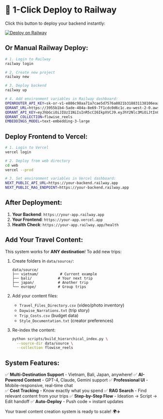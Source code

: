 # 🚀 1-Click Deploy to Railway

Click this button to deploy your backend instantly:

[![Deploy on Railway](https://railway.app/button.svg)](https://railway.app/template/zOaqlR?referralCode=alphasec)

## Or Manual Railway Deploy:

```bash
# 1. Login to Railway
railway login

# 2. Create new project  
railway new

# 3. Deploy backend
railway up

# 4. Add environment variables in Railway dashboard:
OPENROUTER_API_KEY=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
QDRANT_URL=https://3955b1b4-5ade-484a-8e69-7f1cdc0d6c1c.eu-west-2-0.aws.cloud.qdrant.io  
QDRANT_API_KEY=eyJhbGciOiJIUzI1NiIsInR5cCI6IkpXVCJ9.eyJhY2Nlc3MiOiJtIn0.twAEuqPlpH2V-yvpefmKWFQOeMsqJWfv1DU-ZwILVEg
QDRANT_COLLECTION=flowise_reels
EMBEDDINGS_MODEL=text-embedding-3-large
```

## Deploy Frontend to Vercel:

```bash
# 1. Login to Vercel
vercel login

# 2. Deploy from web directory
cd web
vercel --prod

# 3. Set environment variables in Vercel dashboard:
NEXT_PUBLIC_API_URL=https://your-backend.railway.app
NEXT_PUBLIC_RAG_ENDPOINT=https://your-backend.railway.app
```

## After Deployment:

1. **Your Backend**: `https://your-app.railway.app`
2. **Your Frontend**: `https://your-app.vercel.app`  
3. **Health Check**: `https://your-app.railway.app/health`

## Add Your Travel Content:

This system works for **ANY destination**! To add new trips:

1. Create folders in `data/source/`:
   ```
   data/source/
   ├── vietnam/          # Current example
   ├── bali/            # Your next trip
   ├── japan/           # Another trip
   └── europe/          # Group trips
   ```

2. Add your content files:
   - `Travel_Files_Directory.csv` (video/photo inventory)
   - `Daywise_Narrations.txt` (trip story)
   - `Trip_Costs.csv` (budget data)
   - `Style_Documentation.txt` (creator preferences)

3. Re-index the content:
   ```bash
   python scripts/build_hierarchical_index.py \
     --source-dir data/source \
     --collection flowise_reels
   ```

## System Features:

✅ **Multi-Destination Support** - Vietnam, Bali, Japan, anywhere!
✅ **AI-Powered Content** - GPT-4, Claude, Gemini support
✅ **Professional UI** - Mobile-responsive, real-time chat  
✅ **Cost Tracking** - Know exactly what you spend
✅ **RAG Search** - Find relevant content from your trips
✅ **Step-by-Step Flow** - Ideation → Script → Edit handoff
✅ **Auto-Deploy** - Push code = instant updates

Your travel content creation system is ready to scale! 🌍✈️